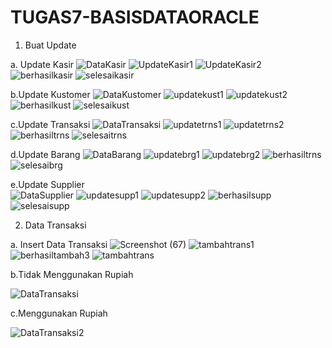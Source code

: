 # TUGAS7-BASISDATAORACLE

1. Buat Update

  a. Update Kasir
  ![DataKasir](https://user-images.githubusercontent.com/45527370/147399752-2968e8f4-7df2-48e9-86d1-f42283684e38.png)
  ![UpdateKasir1](https://user-images.githubusercontent.com/45527370/147399762-e16c2967-8bd9-4871-805d-f4cd44612ace.png)
  ![UpdateKasir2](https://user-images.githubusercontent.com/45527370/147399765-e077710f-6e13-4442-9ea5-c6c4f9ee36bc.png)
  ![berhasilkasir](https://user-images.githubusercontent.com/45527370/147399774-f85285f8-913a-40fd-90eb-5cfa6c6b0b10.png)
  ![selesaikasir](https://user-images.githubusercontent.com/45527370/147399779-09a43b48-ebeb-42ca-bfe2-24993e74a4eb.png)
  
  b.Update Kustomer
  ![DataKustomer](https://user-images.githubusercontent.com/45527370/147399790-dc39d89e-6f00-41b2-aeb5-b61421b2c4d3.png)
  ![updatekust1](https://user-images.githubusercontent.com/45527370/147399792-006ac0bd-1df5-458b-a81c-a0947beebef7.png)
  ![updatekust2](https://user-images.githubusercontent.com/45527370/147399796-a7b19dd3-806f-4343-a963-82b5a12b2270.png)
  ![berhasilkust](https://user-images.githubusercontent.com/45527370/147399801-9be509c2-ad5d-4e49-a8b6-902b886c7052.png)
  ![selesaikust](https://user-images.githubusercontent.com/45527370/147399810-8eaa70d9-7d97-4ac5-b3cc-4d296d4b3020.png)
  
  c.Update Transaksi 
  ![DataTransaksi](https://user-images.githubusercontent.com/45527370/147399822-a2f6c644-7495-4f8a-9756-acfac10cfa5b.png)
  ![updatetrns1](https://user-images.githubusercontent.com/45527370/147399826-a4dc298e-2ecb-4568-8876-cad86c189188.png)
  ![updatetrns2](https://user-images.githubusercontent.com/45527370/147399829-ad866692-fdd6-423b-9d5f-9f97727ca061.png)
  ![berhasiltrns](https://user-images.githubusercontent.com/45527370/147399838-17f77b71-43e4-4465-9937-03e113afe650.png)
  ![selesaitrns](https://user-images.githubusercontent.com/45527370/147399847-abcf0c1c-386d-440f-b712-2d7f900ed552.png)
  
  d.Update Barang
  ![DataBarang](https://user-images.githubusercontent.com/45527370/147399852-5d9d63a7-f795-4216-9b2f-909407e1ad6e.png)
  ![updatebrg1](https://user-images.githubusercontent.com/45527370/147399857-96509414-05c6-465e-b308-4354a1805902.png)
  ![updatebrg2](https://user-images.githubusercontent.com/45527370/147399865-29a7a1a6-77eb-4088-8122-f31a88f0f1e3.png)
  ![berhasiltrns](https://user-images.githubusercontent.com/45527370/147399873-00ec06a0-38fd-4dde-bfb2-84b5f814a5d3.png)
  ![selesaibrg](https://user-images.githubusercontent.com/45527370/147399923-a40cb45e-4291-486b-86fd-fdc6689b83b9.png)

  e.Update Supplier  
  ![DataSupplier](https://user-images.githubusercontent.com/45527370/147399894-5318f20e-a96a-4bd0-9eb8-94fc838009bc.png)
  ![updatesupp1](https://user-images.githubusercontent.com/45527370/147399900-5e855536-289d-4e04-a127-ed292aa4540d.png)
  ![updatesupp2](https://user-images.githubusercontent.com/45527370/147399906-ab2bc760-c04a-4f3a-a772-d2bb1c17ffb9.png)
  ![berhasilsupp](https://user-images.githubusercontent.com/45527370/147399914-f5fcd61c-25df-4db0-bd62-2db9cf5430c6.png)
  ![selesaisupp](https://user-images.githubusercontent.com/45527370/147399920-771d3f02-3d76-4a4b-a34b-04969d942b02.png)

2. Data Transaksi
  
  a. Insert Data Transaksi
  ![Screenshot (67)](https://user-images.githubusercontent.com/45527370/149167590-cfe48882-e33c-4b82-87c9-8beb4f636c01.png)
  ![tambahtrans1](https://user-images.githubusercontent.com/45527370/149161917-cc9102be-eaba-491d-baba-d76da43975e2.png)
  ![berhasiltambah3](https://user-images.githubusercontent.com/45527370/148334150-11d97cb1-4a5b-4537-ae1d-d8da0228234e.png)
  ![tambahtrans](https://user-images.githubusercontent.com/45527370/149162019-e59e782c-5bef-46d1-93d1-9133c9727e33.png)

  b.Tidak Menggunakan Rupiah
  
  ![DataTransaksi](https://user-images.githubusercontent.com/45527370/147399937-0502b012-da7a-48ad-bb7b-cf85992e4775.png)
  
  c.Menggunakan Rupiah
  
  ![DataTransaksi2](https://user-images.githubusercontent.com/45527370/147399943-cab9d619-b49f-44a3-872a-3b44b90c330f.png)

